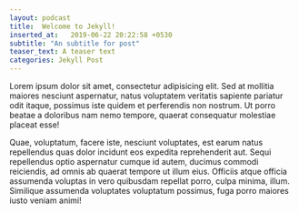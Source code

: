 ```yaml
---
layout: podcast
title:  Welcome to Jekyll!
inserted_at:   2019-06-22 20:22:58 +0530
subtitle: "An subtitle for post"
teaser_text: A teaser text
categories: Jekyll Post
---
```

Lorem ipsum dolor sit amet, consectetur adipisicing elit. Sed at mollitia maiores nesciunt aspernatur, natus voluptatem veritatis sapiente pariatur odit itaque, possimus iste quidem et perferendis non nostrum. Ut porro beatae a doloribus nam nemo tempore, quaerat consequatur molestiae placeat esse!

Quae, voluptatum, facere iste, nesciunt voluptates, est earum natus repellendus quas dolor incidunt eos expedita reprehenderit aut. Sequi repellendus optio aspernatur cumque id autem, ducimus commodi reiciendis, ad omnis ab quaerat tempore ut illum eius. Officiis atque officia assumenda voluptas in vero quibusdam repellat porro, culpa minima, illum. Similique assumenda voluptates voluptatum possimus, fuga porro maiores iusto veniam animi!
